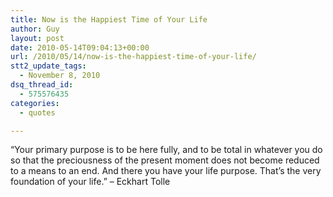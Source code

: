 ```yaml
---
title: Now is the Happiest Time of Your Life
author: Guy
layout: post
date: 2010-05-14T09:04:13+00:00
url: /2010/05/14/now-is-the-happiest-time-of-your-life/
stt2_update_tags:
  - November 8, 2010
dsq_thread_id:
  - 575576435
categories:
  - quotes

---
```

&#8220;Your primary purpose is to be here fully, and to be total in whatever you do so that the preciousness of the present moment does not become reduced to a means to an end. And there you have your life purpose. That&#8217;s the very foundation of your life.&#8221; &#8211; Eckhart Tolle